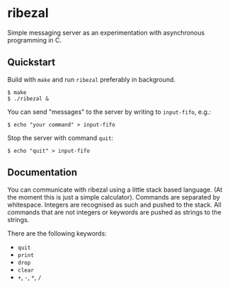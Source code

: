 # ribezal

Simple messaging server as an experimentation with asynchronous programming in C.

## Quickstart

Build with `make` and run `ribezal` preferably in background.

```console
$ make
$ ./ribezal &
```

You can send "messages" to the server by writing to `input-fifo`, e.g.:

```console
$ echo "your command" > input-fifo
```

Stop the server with command `quit`:

```console
$ echo "quit" > input-fifo
```

## Documentation

You can communicate with ribezal using a little stack based language.
(At the moment this is just a simple calculator).
Commands are separated by whitespace.
Integers are recognised as such and pushed to the stack.
All commands that are not integers or keywords are pushed as strings to the strings.

There are the following keywords:
- `quit`
- `print`
- `drop`
- `clear`
- `+`, `-`, `*`, `/`
